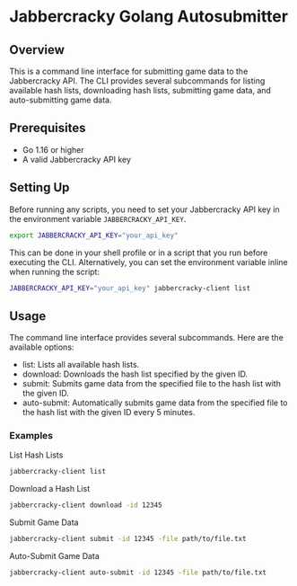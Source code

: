 # Jabbercracky Golang Autosubmitter

## Overview

This is a command line interface for submitting game data to the Jabbercracky
API. The CLI provides several subcommands for listing available hash lists,
downloading hash lists, submitting game data, and auto-submitting game data.

## Prerequisites

- Go 1.16 or higher
- A valid Jabbercracky API key

## Setting Up

Before running any scripts, you need to set your Jabbercracky API key in the environment variable `JABBERCRACKY_API_KEY`.

```sh
export JABBERCRACKY_API_KEY="your_api_key"
```

This can be done in your shell profile or in a script that you run before
executing the CLI. Alternatively, you can set the environment variable inline when running the script:
```sh
JABBERCRACKY_API_KEY="your_api_key" jabbercracky-client list
```

## Usage

The command line interface provides several subcommands. Here are the available options:

- list: Lists all available hash lists.
- download: Downloads the hash list specified by the given ID.
- submit: Submits game data from the specified file to the hash list with the given ID.
- auto-submit: Automatically submits game data from the specified file to the hash list with the given ID every 5 minutes.

### Examples
List Hash Lists
```sh
jabbercracky-client list
```

Download a Hash List
```sh
jabbercracky-client download -id 12345
```

Submit Game Data
```sh
jabbercracky-client submit -id 12345 -file path/to/file.txt
```

Auto-Submit Game Data
```sh
jabbercracky-client auto-submit -id 12345 -file path/to/file.txt
```

